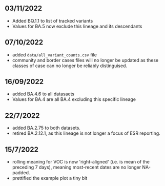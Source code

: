 ## 03/11/2022

* Added BQ.1.1 to list of tracked variants
* Values for BA.5 now exclude this lineage and its descendants

## 07/10/2022 

* added `data/all_variant_counts.csv` file
* community and border cases files will no longer be updated as these classes of
case can no longer be reliably distinguised.

## 16/09/2022

* added BA.4.6 to all datasaets
* Values for BA.4 are all BA.4 excluding this specific lineage

## 22/7/2022

* added BA.2.75 to both datasets.
* retired BA.2.12.1, as this lineage is not longer a focus of ESR reporting.

## 15/7/2022

* rolling meaning for VOC is now 'right-aligned' (i.e. is  mean of the
preceding 7 days), meaning most-recent dates are no longer NA-padded.
* prettified the example plot a tiny bit
